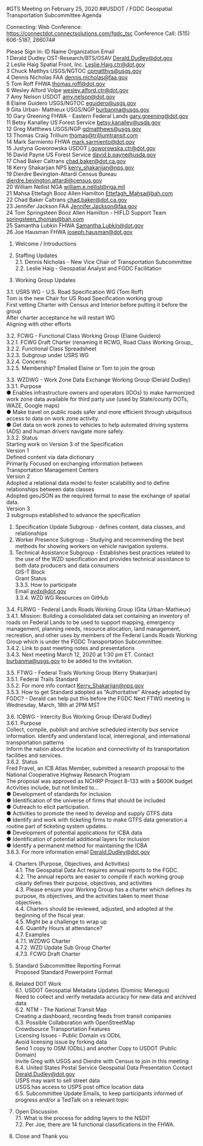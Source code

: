 #GTS Meeting on February 25, 2020
##USDOT / FGDC Geospatial Transportation Subcommittee Agenda

Connecting:
Web Conference: https://connectdot.connectsolutions.com/fgdc_tsc
Conference Call: (515) 606-5187, 286074#

Please Sign In:
ID    Name    Organization    Email   
1 Derald Dudley OST-Research/BTS/OSAV Derald.Dudley@dot.gov   
2 Leslie Haig Spatial Front, Inc. Leslie.Haig.ctr@dot.gov   
3 Chuck Matthys USGS/NGTOC cpmatthys@usgs.gov   
4 Dennis Nicholas FAA dennis.nicholas@faa.gov   
5 Tom Roff FHWA thomas.roff@dot.gov   
6 Wesley Alford Volpe wesley.alford.ctr@dot.gov   
7 Amy Nelson USDOT amy.nelson@dot.gov   
8 Elaine Guidero USGS/NGTOC eguidero@usgs.gov   
9 Gita Urban- Mathieux USGS/NGP burbanma@usgs.gov   
10 Gary Greening FHWA - Eastern Federal Lands gary.greening@dot.gov   
11 Betsy Kanalley US Forest Service betsy.kanalley@usda.gov   
12 Greg Matthews USGS/NGP gdmatthews@usgs.gov   
13 Thomas Craig Trillium thomas@trilliumtransit.com   
14 Mark Sarmiento FHWA mark.sarmiento@dot.gov  
15 Justyna Goworowska USDOT j.goworowska.ctr@dot.gov  
16 David Payne US Forest Service david.b.payne@usda.gov  
17 Chad Baker Caltrans chad.baker@dot.ca.gov  
18 Kerry Shakarjian NPS kerry_shakarjian@nps.gov  
19 Dierdre Bevington-Attardi Census Bureau dierdre.bevington.attardi@census.gov  
20 William Nellist NGA william.e.nellist@nga.mil  
21 Mahsa Ettefagh Booz Allen Hamilton Ettefagh_Mahsa@bah.com  
22 Chad Baker Caltrans chad.baker@dot.ca.gov  
23 Jennifer Jackson FAA Jennifer.Jackson@faa.gov  
24 Tom Springsteen Booz Allen Hamilton - HIFLD Support Team springsteen_thomas@bah.com  
25 Samantha Lubkin FHWA Samantha.Lubkin@dot.gov  
26 Joe Hausman FHWA joseph.hausman@dot.gov  

1. Welcome / Introductions

2. Staffing Updates  
2.1. Dennis Nicholas - New Vice Chair of Transportation Subcommittee  
2.2. Leslie Haig - Geospatial Analyst and FGDC Facilitation  

3. Working Group Updates

3.1. USRS WG - U.S. Road Specification WG (Tom Roff)  
Tom is the new Chair for US Road Specification working group  
First vetting Charter with Census and Interior before putting it before the group  
After charter acceptance he will restart WG  
Aligning with other efforts  

3.2. FCWG - Functional Class Working Group (Elaine Guidero)  
3.2.1. FCWG Draft Charter (renaming it RCWG, Road Class Working Group_    
3.2.2. Functional Class Spreadsheet  
3.2.3. Subgroup under USRS WG  
3.2.4. Concerns  
3.2.5. Membership? Emailed Elaine or Tom to join the group  

3.3. WZDWG - Work Zone Data Exchange Working Group (Derald Dudley)    
3.3.1. Purpose  
● Enables infrastructure owners and operators (IOOs) to make harmonized  
work zone data available for third party use (used by State/county DOTs, WAZE, Google maps)    
● Make travel on public roads safer and more efficient through ubiquitous access to data on work zone activity.  
● Get data on work zones to vehicles to help automated driving systems (ADS) and human drivers navigate more safely.    
3.3.2. Status  
Starting work on Version 3 of the Specification       
Version 1   
Defined content via data dictionary  
Primarily Focused on exchanging information between  
Transportation Management Centers    
Version 2   
Adopted a relational data model to foster scalability and to define  
relationships between data classes  
Adopted geoJSON as the required format to ease the exchange of spatial data.   
Version 3   
3 subgroups established to advance the specification  
1) Specification Update Subgroup - defines content, data classes, and relationships
2) Worker Presence Subgroup - Studying and recommending the best methods for showing workers on vehicle navigation
systems.  
3) Technical Assistance Subgroup - Establishes best practices related to the use of the WZD specification and
provides technical assistance to both data producers and data consumers  
GIS-T Block  
Grant Status  
3.3.3. How to participate  
Email avdx@dot.gov  
3.3.4. WZD WG Resources on GitHub    

3.4. FLRWG - Federal Lands Roads Working Group (Gita Urban-Mathieux)    
3.4.1. Mission: Building a consolidated data set containing an inventory of roads on Federal Lands to be used to support mapping, emergency management, planning needs, resource allocation, land management, recreation, and other uses by members of the Federal Lands Roads Working Group which is under the FGDC Transportation Subcommittee.    
3.4.2. Link to past meeting notes and presentations  
3.4.3. Next meeting March 12, 2020 at 1:30 pm ET. Contact burbanma@usgs.gov to be added to the invitation.  

3.5. FTWG - Federal Trails Working Group (Kerry Shakarjian)  
3.5.1. Federal Trails Standard  
3.5.2. For more info contact Kerry_Shakarjian@nps.gov  
3.5.3. How to get Standard adopted as “Authoritative” Already adopted by FGDC? - Derald can help put this before the FGDC
Next FTWG meeting is Wednesday, March, 18th at 2PM MST  

3.6. ICBWG - Intercity Bus Working Group (Derald Dudley)   
3.6.1. Purpose   
Collect, compile, publish and archive scheduled intercity bus service information.  Identify and understand local, interregional, and international transportation patterns  
Inform the nation about the location and connectivity of its transportation facilities and services.  
3.6.2. Status  
Fred Fravel, an ICB Atlas Member, submitted a research proposal to the National Cooperative Highway Research Program  
The proposal was approved as NCHRP Project 8-133 with a $600K budget  
Activities include, but not limited to…  
● Development of standards for inclusion  
● Identification of the universe of firms that should be included  
● Outreach to elicit participation.  
● Activities to promote the need to develop and supply GTFS data  
● Identify and work with ticketing firms to make GTFS data generation a routine part of ticketing system updates.    
● Development of potential applications for ICBA data  
● Identification of potential additional layers for inclusion  
● Identify a permanent method for maintaining the ICBA  
3.6.3. For more information email Derald.Dudley@dot.gov

4. Charters (Purpose, Objectives, and Activities)  
4.1. The Geospatial Data Act requires annual reports to the FGDC.  
4.2. The annual reports are easier to compile if each working group clearly defines their purpose, objectives, and activities  
4.3. Please ensure your Working Group has a charter which defines its purpose, its objectives, and the activities taken to meet those objectives.   
4.4. Charters should be reviewed, adjusted, and adopted at the beginning of the fiscal year.   
4.5. Might be a challenge to wrap up   
4.6. Quantify Hours at attendance?  
4.7. Examples  
4.7.1. WZDWG Charter  
4.7.2. WZD Update Sub Group Charter  
4.7.3. FCWG Draft Charter  

5. Standard Subcommittee Reporting Format  
Proposed Standard Powerpoint Format  

6. Related DOT Work  
6.1. USDOT Geospatial Metadata Updates (Dominic Menegus)  
Need to collect and verify metadata accuracy for new data and archived data  
6.2. NTM - The National Transit Map  
Creating a dashboard, recording feeds from transit companies  
6.3. Possible Collaboration with OpenStreetMap  
Crowdsource Transportation Features  
Licensing Issues - Public Domain vs ODbL  
Avoid licensing issue by forking data  
Send 1 copy to OSM (ODbL) and another Copy to USDOT (Public Domain)  
Invite Greg with USGS and Dierdre with Census to join in this meeting  
6.4. United States Postal Service Geospatial Data Presentation Contact Derald.Dudley@dot.gov  
USPS may want to sell street data  
USGS has access to USPS post office location data  
6.5. Subcommittee Update Emails, to keep participants informed of progress and/or a TedTalk on a relevant topic  

7. Open Discussion  
7.1. What is the process for adding layers to the NSDI?  
7.2. Per Joe, there are 14 functional classifications in the FHWA.  

8. Close and Thank you  
